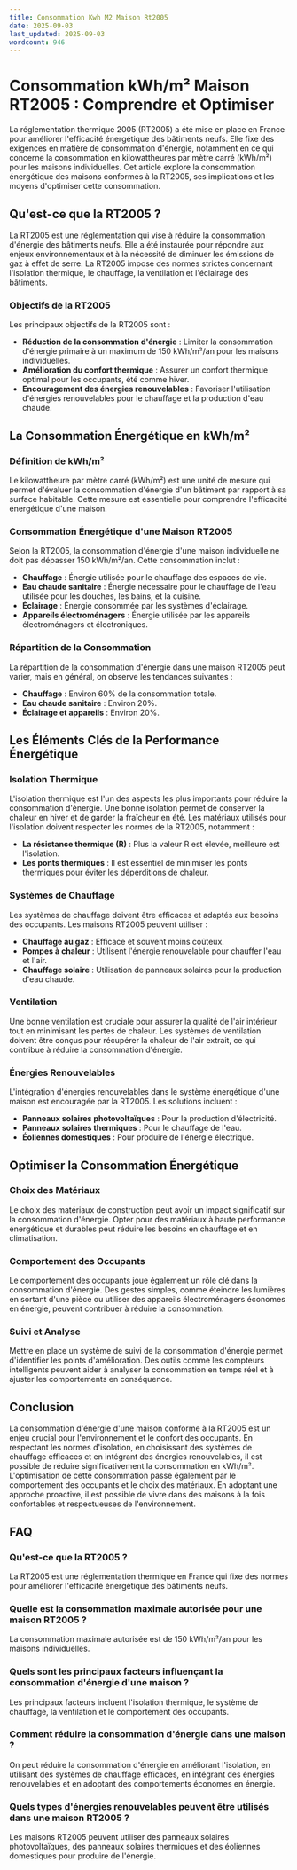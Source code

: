 ```yaml
---
title: Consommation Kwh M2 Maison Rt2005
date: 2025-09-03
last_updated: 2025-09-03
wordcount: 946
---
```


# Consommation kWh/m² Maison RT2005 : Comprendre et Optimiser

La réglementation thermique 2005 (RT2005) a été mise en place en France pour améliorer l'efficacité énergétique des bâtiments neufs. Elle fixe des exigences en matière de consommation d'énergie, notamment en ce qui concerne la consommation en kilowattheures par mètre carré (kWh/m²) pour les maisons individuelles. Cet article explore la consommation énergétique des maisons conformes à la RT2005, ses implications et les moyens d'optimiser cette consommation.

## Qu'est-ce que la RT2005 ?

La RT2005 est une réglementation qui vise à réduire la consommation d'énergie des bâtiments neufs. Elle a été instaurée pour répondre aux enjeux environnementaux et à la nécessité de diminuer les émissions de gaz à effet de serre. La RT2005 impose des normes strictes concernant l'isolation thermique, le chauffage, la ventilation et l'éclairage des bâtiments.

### Objectifs de la RT2005

Les principaux objectifs de la RT2005 sont :

- **Réduction de la consommation d'énergie** : Limiter la consommation d'énergie primaire à un maximum de 150 kWh/m²/an pour les maisons individuelles.
- **Amélioration du confort thermique** : Assurer un confort thermique optimal pour les occupants, été comme hiver.
- **Encouragement des énergies renouvelables** : Favoriser l'utilisation d'énergies renouvelables pour le chauffage et la production d'eau chaude.

## La Consommation Énergétique en kWh/m²

### Définition de kWh/m²

Le kilowattheure par mètre carré (kWh/m²) est une unité de mesure qui permet d'évaluer la consommation d'énergie d'un bâtiment par rapport à sa surface habitable. Cette mesure est essentielle pour comprendre l'efficacité énergétique d'une maison.

### Consommation Énergétique d'une Maison RT2005

Selon la RT2005, la consommation d'énergie d'une maison individuelle ne doit pas dépasser 150 kWh/m²/an. Cette consommation inclut :

- **Chauffage** : Énergie utilisée pour le chauffage des espaces de vie.
- **Eau chaude sanitaire** : Énergie nécessaire pour le chauffage de l'eau utilisée pour les douches, les bains, et la cuisine.
- **Éclairage** : Énergie consommée par les systèmes d'éclairage.
- **Appareils électroménagers** : Énergie utilisée par les appareils électroménagers et électroniques.

### Répartition de la Consommation

La répartition de la consommation d'énergie dans une maison RT2005 peut varier, mais en général, on observe les tendances suivantes :

- **Chauffage** : Environ 60% de la consommation totale.
- **Eau chaude sanitaire** : Environ 20%.
- **Éclairage et appareils** : Environ 20%.

## Les Éléments Clés de la Performance Énergétique

### Isolation Thermique

L'isolation thermique est l'un des aspects les plus importants pour réduire la consommation d'énergie. Une bonne isolation permet de conserver la chaleur en hiver et de garder la fraîcheur en été. Les matériaux utilisés pour l'isolation doivent respecter les normes de la RT2005, notamment :

- **La résistance thermique (R)** : Plus la valeur R est élevée, meilleure est l'isolation.
- **Les ponts thermiques** : Il est essentiel de minimiser les ponts thermiques pour éviter les déperditions de chaleur.

### Systèmes de Chauffage

Les systèmes de chauffage doivent être efficaces et adaptés aux besoins des occupants. Les maisons RT2005 peuvent utiliser :

- **Chauffage au gaz** : Efficace et souvent moins coûteux.
- **Pompes à chaleur** : Utilisent l'énergie renouvelable pour chauffer l'eau et l'air.
- **Chauffage solaire** : Utilisation de panneaux solaires pour la production d'eau chaude.

### Ventilation

Une bonne ventilation est cruciale pour assurer la qualité de l'air intérieur tout en minimisant les pertes de chaleur. Les systèmes de ventilation doivent être conçus pour récupérer la chaleur de l'air extrait, ce qui contribue à réduire la consommation d'énergie.

### Énergies Renouvelables

L'intégration d'énergies renouvelables dans le système énergétique d'une maison est encouragée par la RT2005. Les solutions incluent :

- **Panneaux solaires photovoltaïques** : Pour la production d'électricité.
- **Panneaux solaires thermiques** : Pour le chauffage de l'eau.
- **Éoliennes domestiques** : Pour produire de l'énergie électrique.

## Optimiser la Consommation Énergétique

### Choix des Matériaux

Le choix des matériaux de construction peut avoir un impact significatif sur la consommation d'énergie. Opter pour des matériaux à haute performance énergétique et durables peut réduire les besoins en chauffage et en climatisation.

### Comportement des Occupants

Le comportement des occupants joue également un rôle clé dans la consommation d'énergie. Des gestes simples, comme éteindre les lumières en sortant d'une pièce ou utiliser des appareils électroménagers économes en énergie, peuvent contribuer à réduire la consommation.

### Suivi et Analyse

Mettre en place un système de suivi de la consommation d'énergie permet d'identifier les points d'amélioration. Des outils comme les compteurs intelligents peuvent aider à analyser la consommation en temps réel et à ajuster les comportements en conséquence.

## Conclusion

La consommation d'énergie d'une maison conforme à la RT2005 est un enjeu crucial pour l'environnement et le confort des occupants. En respectant les normes d'isolation, en choisissant des systèmes de chauffage efficaces et en intégrant des énergies renouvelables, il est possible de réduire significativement la consommation en kWh/m². L'optimisation de cette consommation passe également par le comportement des occupants et le choix des matériaux. En adoptant une approche proactive, il est possible de vivre dans des maisons à la fois confortables et respectueuses de l'environnement.

## FAQ

### Qu'est-ce que la RT2005 ?

La RT2005 est une réglementation thermique en France qui fixe des normes pour améliorer l'efficacité énergétique des bâtiments neufs.

### Quelle est la consommation maximale autorisée pour une maison RT2005 ?

La consommation maximale autorisée est de 150 kWh/m²/an pour les maisons individuelles.

### Quels sont les principaux facteurs influençant la consommation d'énergie d'une maison ?

Les principaux facteurs incluent l'isolation thermique, le système de chauffage, la ventilation et le comportement des occupants.

### Comment réduire la consommation d'énergie dans une maison ?

On peut réduire la consommation d'énergie en améliorant l'isolation, en utilisant des systèmes de chauffage efficaces, en intégrant des énergies renouvelables et en adoptant des comportements économes en énergie.

### Quels types d'énergies renouvelables peuvent être utilisés dans une maison RT2005 ?

Les maisons RT2005 peuvent utiliser des panneaux solaires photovoltaïques, des panneaux solaires thermiques et des éoliennes domestiques pour produire de l'énergie.